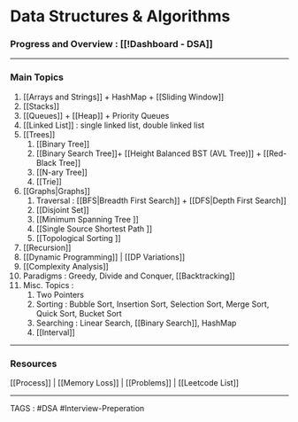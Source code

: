 # Data Structures & Algorithms

### Progress and Overview :  [[!Dashboard - DSA]]

---
### Main Topics 

1. [[Arrays and Strings]] + HashMap + [[Sliding Window]] 
2. [[Stacks]]
3. [[Queues]] + [[Heap]] + Priority Queues
4. [[Linked List]] : single linked list, double linked list
5. [[Trees]]
	1. [[Binary Tree]]
	2. [[Binary Search Tree]]+ [[Height Balanced BST (AVL Tree)]] + [[Red-Black Tree]]
	3. [[N-ary Tree]]
	4. [[Trie]] 
6. [[Graphs|Graphs]]
	1. Traversal : [[BFS|Breadth First Search]] + [[DFS|Depth First Search]]
	2. [[Disjoint Set]]
	3. [[Minimum Spanning Tree ]]
	4. [[Single Source Shortest Path ]]
	5. [[Topological Sorting ]]
7. [[Recursion]]
9. [[Dynamic Programming]] | [[DP Variations]]
10. [[Complexity Analysis]]
11. Paradigms : Greedy, Divide and Conquer, [[Backtracking]]
12. Misc. Topics :
	1. Two Pointers
	2. Sorting : Bubble Sort, Insertion Sort, Selection Sort, Merge Sort, Quick Sort, Bucket Sort
	3. Searching : Linear Search, [[Binary Search]], HashMap
	4. [[Interval]]

---
### Resources 
[[Process]] | [[Memory Loss]] | [[Problems]]  | [[Leetcode List]]

---
TAGS : #DSA #Interview-Preperation
